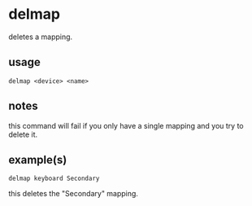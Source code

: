 # delmap

deletes a mapping.

## usage

```
delmap <device> <name>
```

## notes

this command will fail if you only have a single mapping and you try to delete it.

## example(s)

```
delmap keyboard Secondary
```

this deletes the "Secondary" mapping.

